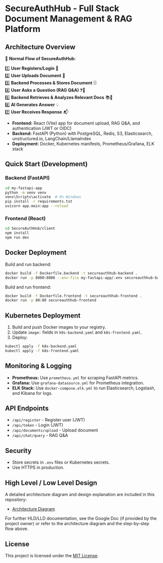 # SecureAuthHub - Full Stack Document Management & RAG Platform

## Architecture Overview
🚀 **Normal Flow of SecureAuthHub:**

1️⃣ **User Registers/Login** 🔐  
2️⃣ **User Uploads Document** 📄  
3️⃣ **Backend Processes & Stores Document** 🗄️  
4️⃣ **User Asks a Question (RAG Q&A)** ❓🤖  
5️⃣ **Backend Retrieves & Analyzes Relevant Docs** 📚🔎  
6️⃣ **AI Generates Answer** 💡  
7️⃣ **User Receives Response** 📬


- **Frontend:** React (Vite) app for document upload, RAG Q&A, and authentication (JWT or OIDC)
- **Backend:** FastAPI (Python) with PostgreSQL, Redis, S3, Elasticsearch, unstructured.io, LangChain/LlamaIndex
- **Deployment:** Docker, Kubernetes manifests, Prometheus/Grafana, ELK stack

## Quick Start (Development)

### Backend (FastAPI)
```sh
cd my-fastapi-app
python -m venv venv
venv\Scripts\activate  # On Windows
pip install -r requirements.txt
uvicorn app.main:app --reload
```

### Frontend (React)
```sh
cd SecureAuthHub/client
npm install
npm run dev
```

## Docker Deployment

Build and run backend:
```sh
docker build -f Dockerfile.backend -t secureauthhub-backend .
docker run -p 8000:8000 --env-file my-fastapi-app/.env secureauthhub-backend
```

Build and run frontend:
```sh
docker build -f Dockerfile.frontend -t secureauthhub-frontend .
docker run -p 80:80 secureauthhub-frontend
```

## Kubernetes Deployment

1. Build and push Docker images to your registry.
2. Update `image:` fields in `k8s-backend.yaml` and `k8s-frontend.yaml`.
3. Deploy:
```sh
kubectl apply -f k8s-backend.yaml
kubectl apply -f k8s-frontend.yaml
```

## Monitoring & Logging

- **Prometheus:** Use `prometheus.yml` for scraping FastAPI metrics.
- **Grafana:** Use `grafana-datasource.yml` for Prometheus integration.
- **ELK Stack:** Use `docker-compose.elk.yml` to run Elasticsearch, Logstash, and Kibana for logs.

## API Endpoints
- `/api/register` - Register user (JWT)
- `/api/token` - Login (JWT)
- `/api/documents/upload` - Upload document
- `/api/chat/query` - RAG Q&A

## Security
- Store secrets in `.env` files or Kubernetes secrets.
- Use HTTPS in production.

## High Level / Low Level Design

A detailed architecture diagram and design explanation are included in this repository:

- [Architecture Diagram](./architecture-diagram.md)

For further HLD/LLD documentation, see the Google Doc (if provided by the project owner) or refer to the architecture diagram and the step-by-step flow above.

## License

This project is licensed under the [MIT License](https://opensource.org/licenses/MIT).

